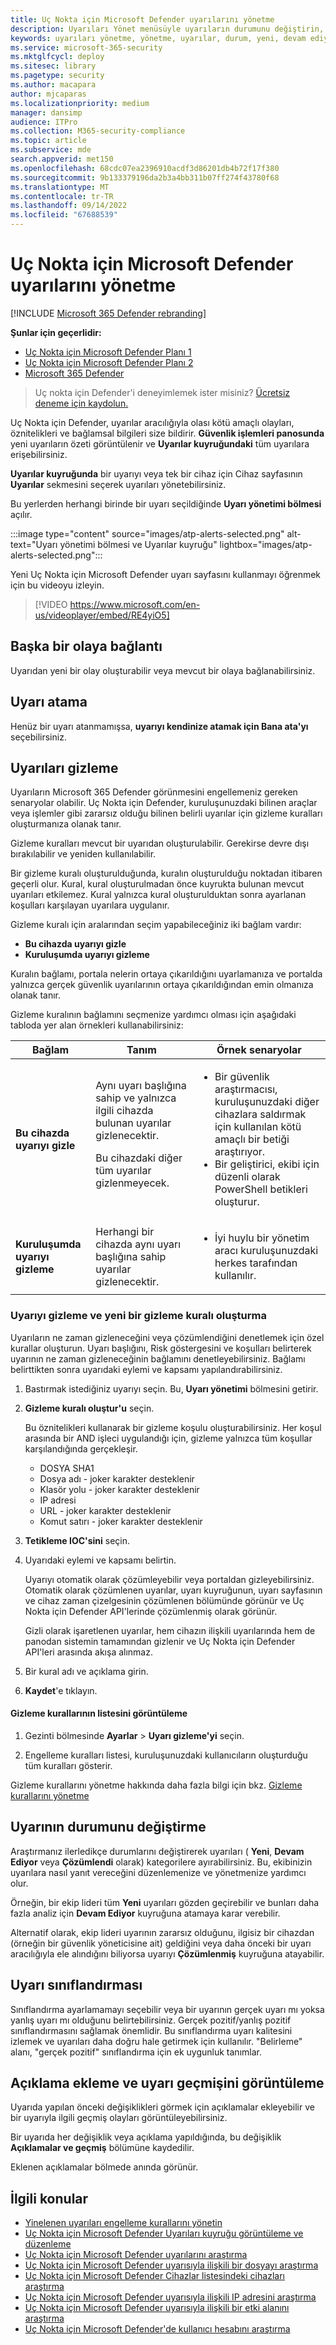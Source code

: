 ```yaml
---
title: Uç Nokta için Microsoft Defender uyarılarını yönetme
description: Uyarıları Yönet menüsüyle uyarıların durumunu değiştirin, uyarıları gizlemek, açıklamaları göndermek ve tek tek uyarıların değişiklik geçmişini gözden geçirmek için gizleme kuralları oluşturun.
keywords: uyarıları yönetme, yönetme, uyarılar, durum, yeni, devam ediyor, çözümlendi, uyarıları çözümleme, gizleme, baskı, kurallar, bağlam, geçmiş, açıklamalar, değişiklikler
ms.service: microsoft-365-security
ms.mktglfcycl: deploy
ms.sitesec: library
ms.pagetype: security
ms.author: macapara
author: mjcaparas
ms.localizationpriority: medium
manager: dansimp
audience: ITPro
ms.collection: M365-security-compliance
ms.topic: article
ms.subservice: mde
search.appverid: met150
ms.openlocfilehash: 68cdc07ea2396910acdf3d86201db4b72f17f380
ms.sourcegitcommit: 9b133379196da2b3a4bb311b07ff274f43780f68
ms.translationtype: MT
ms.contentlocale: tr-TR
ms.lasthandoff: 09/14/2022
ms.locfileid: "67688539"
---
```

# <a name="manage-microsoft-defender-for-endpoint-alerts"></a>Uç Nokta için Microsoft Defender uyarılarını yönetme

[!INCLUDE [Microsoft 365 Defender rebranding](../../includes/microsoft-defender.md)]

**Şunlar için geçerlidir:**
- [Uç Nokta için Microsoft Defender Planı 1](https://go.microsoft.com/fwlink/p/?linkid=2154037)
- [Uç Nokta için Microsoft Defender Planı 2](https://go.microsoft.com/fwlink/p/?linkid=2154037)
- [Microsoft 365 Defender](https://go.microsoft.com/fwlink/?linkid=2118804)


> Uç nokta için Defender'i deneyimlemek ister misiniz? [Ücretsiz deneme için kaydolun.](https://signup.microsoft.com/create-account/signup?products=7f379fee-c4f9-4278-b0a1-e4c8c2fcdf7e&ru=https://aka.ms/MDEp2OpenTrial?ocid=docs-wdatp-managealerts-abovefoldlink)

Uç Nokta için Defender, uyarılar aracılığıyla olası kötü amaçlı olayları, öznitelikleri ve bağlamsal bilgileri size bildirir. **Güvenlik işlemleri panosunda** yeni uyarıların özeti görüntülenir ve **Uyarılar kuyruğundaki** tüm uyarılara erişebilirsiniz.

**Uyarılar kuyruğunda** bir uyarıyı veya tek bir cihaz için Cihaz sayfasının **Uyarılar** sekmesini seçerek uyarıları yönetebilirsiniz.

Bu yerlerden herhangi birinde bir uyarı seçildiğinde **Uyarı yönetimi bölmesi** açılır.

:::image type="content" source="images/atp-alerts-selected.png" alt-text="Uyarı yönetimi bölmesi ve Uyarılar kuyruğu" lightbox="images/atp-alerts-selected.png":::

Yeni Uç Nokta için Microsoft Defender uyarı sayfasını kullanmayı öğrenmek için bu videoyu izleyin.
> [!VIDEO https://www.microsoft.com/en-us/videoplayer/embed/RE4yiO5]

## <a name="link-to-another-incident"></a>Başka bir olaya bağlantı

Uyarıdan yeni bir olay oluşturabilir veya mevcut bir olaya bağlanabilirsiniz.

## <a name="assign-alerts"></a>Uyarı atama

Henüz bir uyarı atanmamışsa, **uyarıyı kendinize atamak için Bana ata'yı** seçebilirsiniz.

## <a name="suppress-alerts"></a>Uyarıları gizleme

Uyarıların Microsoft 365 Defender görünmesini engellemeniz gereken senaryolar olabilir. Uç Nokta için Defender, kuruluşunuzdaki bilinen araçlar veya işlemler gibi zararsız olduğu bilinen belirli uyarılar için gizleme kuralları oluşturmanıza olanak tanır.

Gizleme kuralları mevcut bir uyarıdan oluşturulabilir. Gerekirse devre dışı bırakılabilir ve yeniden kullanılabilir.

Bir gizleme kuralı oluşturulduğunda, kuralın oluşturulduğu noktadan itibaren geçerli olur. Kural, kural oluşturulmadan önce kuyrukta bulunan mevcut uyarıları etkilemez. Kural yalnızca kural oluşturulduktan sonra ayarlanan koşulları karşılayan uyarılara uygulanır.

Gizleme kuralı için aralarından seçim yapabileceğiniz iki bağlam vardır:

- **Bu cihazda uyarıyı gizle**
- **Kuruluşumda uyarıyı gizleme**

Kuralın bağlamı, portala nelerin ortaya çıkarıldığını uyarlamanıza ve portalda yalnızca gerçek güvenlik uyarılarının ortaya çıkarıldığından emin olmanıza olanak tanır.

Gizleme kuralının bağlamını seçmenize yardımcı olması için aşağıdaki tabloda yer alan örnekleri kullanabilirsiniz:

|Bağlam|Tanım|Örnek senaryolar|
|---|---|---|
|**Bu cihazda uyarıyı gizle**|Aynı uyarı başlığına sahip ve yalnızca ilgili cihazda bulunan uyarılar gizlenecektir. <p> Bu cihazdaki diğer tüm uyarılar gizlenmeyecek.|<ul><li>Bir güvenlik araştırmacısı, kuruluşunuzdaki diğer cihazlara saldırmak için kullanılan kötü amaçlı bir betiği araştırıyor.</li><li>Bir geliştirici, ekibi için düzenli olarak PowerShell betikleri oluşturur.</li></ul>|
|**Kuruluşumda uyarıyı gizleme**|Herhangi bir cihazda aynı uyarı başlığına sahip uyarılar gizlenecektir.|<ul><li>İyi huylu bir yönetim aracı kuruluşunuzdaki herkes tarafından kullanılır.</li></ul>|

### <a name="suppress-an-alert-and-create-a-new-suppression-rule"></a>Uyarıyı gizleme ve yeni bir gizleme kuralı oluşturma

Uyarıların ne zaman gizleneceğini veya çözümlendiğini denetlemek için özel kurallar oluşturun. Uyarı başlığını, Risk göstergesini ve koşulları belirterek uyarının ne zaman gizleneceğinin bağlamını denetleyebilirsiniz. Bağlamı belirttikten sonra uyarıdaki eylemi ve kapsamı yapılandırabilirsiniz.

1. Bastırmak istediğiniz uyarıyı seçin. Bu, **Uyarı yönetimi** bölmesini getirir.

2. **Gizleme kuralı oluştur'u** seçin.

    Bu öznitelikleri kullanarak bir gizleme koşulu oluşturabilirsiniz. Her koşul arasında bir AND işleci uygulandığı için, gizleme yalnızca tüm koşullar karşılandığında gerçekleşir.

    - DOSYA SHA1
    - Dosya adı - joker karakter desteklenir
    - Klasör yolu - joker karakter desteklenir
    - IP adresi
    - URL - joker karakter desteklenir
    - Komut satırı - joker karakter desteklenir

3. **Tetikleme IOC'sini** seçin.

4. Uyarıdaki eylemi ve kapsamı belirtin.

   Uyarıyı otomatik olarak çözümleyebilir veya portaldan gizleyebilirsiniz. Otomatik olarak çözümlenen uyarılar, uyarı kuyruğunun, uyarı sayfasının ve cihaz zaman çizelgesinin çözümlenen bölümünde görünür ve Uç Nokta için Defender API'lerinde çözümlenmiş olarak görünür.

   Gizli olarak işaretlenen uyarılar, hem cihazın ilişkili uyarılarında hem de panodan sistemin tamamından gizlenir ve Uç Nokta için Defender API'leri arasında akışa alınmaz.

5. Bir kural adı ve açıklama girin.

6. **Kaydet**'e tıklayın.

#### <a name="view-the-list-of-suppression-rules"></a>Gizleme kurallarının listesini görüntüleme

1. Gezinti bölmesinde **Ayarlar** \> **Uyarı gizleme'yi** seçin.

2. Engelleme kuralları listesi, kuruluşunuzdaki kullanıcıların oluşturduğu tüm kuralları gösterir.

Gizleme kurallarını yönetme hakkında daha fazla bilgi için bkz. [Gizleme kurallarını yönetme](manage-suppression-rules.md)

## <a name="change-the-status-of-an-alert"></a>Uyarının durumunu değiştirme

Araştırmanız ilerledikçe durumlarını değiştirerek uyarıları ( **Yeni**, **Devam Ediyor** veya **Çözümlendi** olarak) kategorilere ayırabilirsiniz. Bu, ekibinizin uyarılara nasıl yanıt vereceğini düzenlemenize ve yönetmenize yardımcı olur.

Örneğin, bir ekip lideri tüm **Yeni** uyarıları gözden geçirebilir ve bunları daha fazla analiz için **Devam Ediyor** kuyruğuna atamaya karar verebilir.

Alternatif olarak, ekip lideri uyarının zararsız olduğunu, ilgisiz bir cihazdan (örneğin bir güvenlik yöneticisine ait) geldiğini veya daha önceki bir uyarı aracılığıyla ele alındığını biliyorsa uyarıyı **Çözümlenmiş** kuyruğuna atayabilir.

## <a name="alert-classification"></a>Uyarı sınıflandırması

Sınıflandırma ayarlamamayı seçebilir veya bir uyarının gerçek uyarı mı yoksa yanlış uyarı mı olduğunu belirtebilirsiniz. Gerçek pozitif/yanlış pozitif sınıflandırmasını sağlamak önemlidir. Bu sınıflandırma uyarı kalitesini izlemek ve uyarıları daha doğru hale getirmek için kullanılır. "Belirleme" alanı, "gerçek pozitif" sınıflandırma için ek uygunluk tanımlar.

## <a name="add-comments-and-view-the-history-of-an-alert"></a>Açıklama ekleme ve uyarı geçmişini görüntüleme

Uyarıda yapılan önceki değişiklikleri görmek için açıklamalar ekleyebilir ve bir uyarıyla ilgili geçmiş olayları görüntüleyebilirsiniz.

Bir uyarıda her değişiklik veya açıklama yapıldığında, bu değişiklik **Açıklamalar ve geçmiş** bölümüne kaydedilir.

Eklenen açıklamalar bölmede anında görünür.

## <a name="related-topics"></a>İlgili konular

- [Yinelenen uyarıları engelleme kurallarını yönetin](manage-suppression-rules.md)
- [Uç Nokta için Microsoft Defender Uyarıları kuyruğu görüntüleme ve düzenleme](alerts-queue.md)
- [Uç Nokta için Microsoft Defender uyarılarını araştırma](investigate-alerts.md)
- [Uç Nokta için Microsoft Defender uyarısıyla ilişkili bir dosyayı araştırma](investigate-files.md)
- [Uç Nokta için Microsoft Defender Cihazlar listesindeki cihazları araştırma](investigate-machines.md)
- [Uç Nokta için Microsoft Defender uyarısıyla ilişkili IP adresini araştırma](investigate-ip.md)
- [Uç Nokta için Microsoft Defender uyarısıyla ilişkili bir etki alanını araştırma](investigate-domain.md)
- [Uç Nokta için Microsoft Defender'de kullanıcı hesabını araştırma](investigate-user.md)

